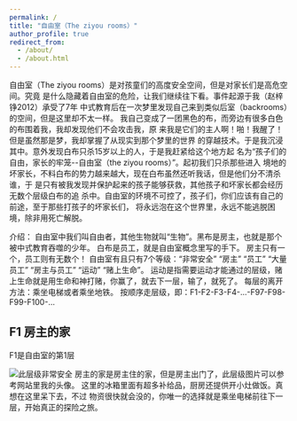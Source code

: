 ```yaml
---
permalink: /
title: "自由室（The ziyou rooms）"
author_profile: true
redirect_from: 
  - /about/
  - /about.html
---
```

自由室（The ziyou rooms）是对孩童们的高度安全空间，但是对家长们是高危空间。究竟
是什么隐藏着自由室的危险，让我们继续往下看。事件起源于我（赵梓铮2012）承受了7年
中式教育后在一次梦里发现自己来到类似后室（backrooms）的空间，但是这里却不太一样。
我自己变成了一团黑色的布，而旁边有很多白色的布围着我，我却发现他们不会攻击我，原
来我是它们的主人啊！啪！我醒了！但是虽然那是梦，我却掌握了从现实到那个梦里的世界
的穿越技术。于是我沉浸其中。意外发现白布只杀15岁以上的人，于是我赶紧给这个地方起
名为“孩子们的自由，家长的牢笼--自由室（the ziyou rooms）”。起初我们只杀那些进入
境地的坏家长，不料白布的势力越来越大，现在白布虽然还听我话，但是他们分不清杀谁，于
是只有被我发现并保护起来的孩子能够获救，其他孩子和坏家长都会经历无数个层级白布的追
杀中。自由室的环境不可控了，孩子们，你们应该有自己的前途，至于那些打孩子的坏家长们，
将永远泡在这个世界里，永远不能逃脱困境，除非用死亡解脱。


介绍：
自由室中我们叫自由者，其他生物就叫“生物”。黑布是房主，也就是那个被中式教育吞噬的少年。
白布是员工，就是自由室概念里写的手下。
房主只有一个，员工则有无数个！
自由室有且只有7个等级：“非常安全” “房主” “员工” “大量员工” “房主与员工” “运动” “赌上生命”。
运动是指需要运动才能通过的层级，赌上生命就是用生命和神打赌，你赢了，就去下一层，输了，就死了。
每层的离开方法：乘坐电梯或者乘坐地铁。
按顺序走层级，即：F1-F2-F3-F4-...-F97-F98-F99-F100-...


## F1 房主的家
F1是自由室的第1层

![此层级非常安全](/imgs/2024-11-01/ry1MEWyswWFqnfP8.png)
房主的家是房主住的家，但是房主出门了，此层级图片可以参考网站里我的头像。
这里的冰箱里面有超多补给品，厨房还提供开小灶做饭。真想在这里呆下去，不过
物资很快就会没的，你唯一的选择就是乘坐电梯前往下一层，开始真正的探险之旅。
